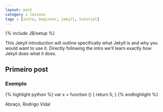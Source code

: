 ```yaml
---
layout: post
category : lessons
tags : [intro, beginner, jekyll, tutorial]
---
```

{% include JB/setup %}

This Jekyll introduction will outline specifically  what Jekyll is and why you would want to use it.
Directly following the intro we'll learn exactly _how_ Jekyll does what it does.

## Primeiro post 

### Exemplo

{% highlight python %}
 var x = function () {
  return 5;
 } 
{% endhighlight %}

Abraço,
Rodrigo Vidal